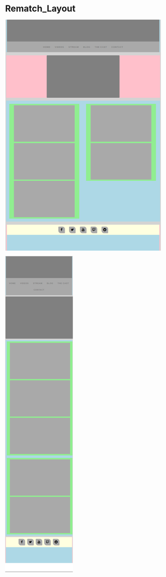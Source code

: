 # Rematch_Layout

![Alt text](screenshot.png?raw=true "Optional Title")

![Alt text](mobile_screenshot.png?raw=true "Optional Title")
